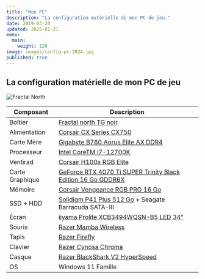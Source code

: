 ```yaml
---
title: "Mon PC"
description: "La configuration matérielle de mon PC de jeu."
date: 2019-03-20
updated: 2025-01-21
menu:
  main:
    weight: 120
image: images/config-pc-2024.jpg
published: true
---
```

## La configuration matérielle de mon PC de jeu

![Fractal North](/images/config-pc-2024.jpg)

| Composant       | Description |
| --------------- | ----------- |
| Boîtier         | [Fractal north TG noir](https://www.fractal-design.com/products/cases/north/north/charcoal-black/) |
| Alimentation    | [Corsair CX Series CX750](https://www.corsair.com/fr/fr/p/psu/cp-9020279-eu/cx-series-cx750-750-watt-80-plus-bronze-atx-power-supply-eu-cp-9020279-eu) |
| Carte Mère      | [Gigabyte B760 Aorus Elite AX DDR4](https://www.gigabyte.com/fr/Motherboard/B760-AORUS-ELITE-AX-DDR4-rev-1x#kf) |
| Processeur      | [Intel CoreTM i7-12700K](https://www.intel.fr/content/www/fr/fr/products/sku/134594/intel-core-i712700k-processor-25m-cache-up-to-5-00-ghz/specifications.html) |
| Ventirad        | [Corsair H100x RGB Elite](https://www.corsair.com/fr/fr/p/cpu-coolers/cw-9060065-ww/icue-h100x-rgb-elite-liquid-cpu-cooler) |
| Carte Graphique | [GeForce RTX 4070 Ti SUPER Trinity Black Edition 16 Go GDDR6X](https://www.zotac.com/fr/product/graphics_card/zotac-gaming-geforce-rtx-4070-ti-super-trinity-black-edition-16gb-gddr6x-0) |
| Mémoire         | [Corsair Vengeance RGB PRO 16 Go](https://www.corsair.com/fr/fr/p/memory/cmw16gx4m2c3200c16/vengeancea-rgb-pro-16gb-2-x-8gb-ddr4-dram-3200mhz-c16-memory-kit-a-black-cmw16gx4m2c3200c16) |
| SSD + HDD       | [Solidigm P41 Plus 512 Go](https://www.solidigm.com/products/client/plus-series/p41.html) + Seagate Barracuda SATA-III |
| Écran           | [iiyama Prolite XCB3494WQSN-B5 LED 34"](https://iiyama.com/fr_fr/produits/prolite-xcb3494wqsn-b5/) |
| Souris          | [Razer Mamba Wireless](https://www.razer.com/fr-fr/gaming-mice/razer-mamba-wireless) |
| Tapis           | [Razer Firefly](https://www.razer.com/fr-fr/gaming-mouse-mats/razer-firefly) |
| Clavier         | [Razer Cynosa Chroma](https://www.razer.com/fr-fr/gaming-keyboards-keypads/razer-cynosa-chroma) |
| Casque          | [Razer BlackShark V2 HyperSpeed](https://www.razer.com/fr-fr/gaming-headsets/razer-blackshark-v2-hyperspeed) |
| OS              | Windows 11 Famille |
